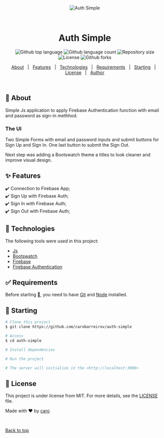 <div align="center" id="top"> 
  <img src="./.github/app.gif" alt="Auth Simple" />

&#xa0;

  <!-- <a href="https://authsimple.netlify.app">Demo</a> -->
</div>

<h1 align="center">Auth Simple</h1>

<p align="center">
  <img alt="Github top language" src="https://img.shields.io/github/languages/top/carobarreirov/auth-simple?color=56BEB8">

  <img alt="Github language count" src="https://img.shields.io/github/languages/count/carobarreirov/auth-simple?color=56BEB8">

  <img alt="Repository size" src="https://img.shields.io/github/repo-size/carobarreirov/auth-simple?color=56BEB8">

  <img alt="License" src="https://img.shields.io/github/license/carobarreirov/auth-simple?color=56BEB8">

  <!-- <img alt="Github issues" src="https://img.shields.io/github/issues/carobarreirov/auth-simple?color=56BEB8" /> -->

  <img alt="Github forks" src="https://img.shields.io/github/forks/carobarreirov/auth-simple?color=56BEB8" />

  <!-- <img alt="Github stars" src="https://img.shields.io/github/stars/carobarreirov/auth-simple?color=56BEB8" /> -->
</p>

<!-- Status -->

<!-- <h4 align="center">
	🚧  Auth Simple 🚀 Under construction...  🚧
</h4>

<hr> -->

<p align="center">
  <a href="#dart-about">About</a> &#xa0; | &#xa0; 
  <a href="#sparkles-features">Features</a> &#xa0; | &#xa0;
  <a href="#rocket-technologies">Technologies</a> &#xa0; | &#xa0;
  <a href="#white_check_mark-requirements">Requirements</a> &#xa0; | &#xa0;
  <a href="#checkered_flag-starting">Starting</a> &#xa0; | &#xa0;
  <a href="#memo-license">License</a> &#xa0; | &#xa0;
  <a href="https://github.com/carobarreirov" target="_blank">Author</a>
</p>

<br>

## :dart: About

Simple Js application to apply Firebase Authentication function with email and password as sign-in methhod.

### The UI

Two Simple Forms with email and password inputs and submit buttons for Sign Up and Sign In.
One last button to submit the Sign Out.

Next step was adding a Bootswatch theme a titles to look cleaner and improve visual design.

## :sparkles: Features

:heavy_check_mark: Connection to Firebase App;\
:heavy_check_mark: Sign Up with Firebase Auth;\
:heavy_check_mark: Sign In with Firebase Auth;\
:heavy_check_mark: Sign Out with Firebase Auth;

## :rocket: Technologies

The following tools were used in this project:

- [Js](https://www.javascript.com/)
- [Bootswatch](https://bootswatch.com/)
- [Firebase](https://pt-br.reactjs.org/)
- [Firebase Authentication](https://reactnative.dev/)

## :white_check_mark: Requirements

Before starting :checkered_flag:, you need to have [Git](https://git-scm.com) and [Node](https://nodejs.org/en/) installed.

## :checkered_flag: Starting

```bash
# Clone this project
$ git clone https://github.com/carobarreirov/auth-simple

# Access
$ cd auth-simple

# Install dependencies

# Run the project

# The server will initialize in the <http://localhost:3000>
```

## :memo: License

This project is under license from MIT. For more details, see the [LICENSE](LICENSE.md) file.

Made with :heart: by <a href="https://github.com/carobarreirov" target="_blank">caro</a>

&#xa0;

<a href="#top">Back to top</a>
